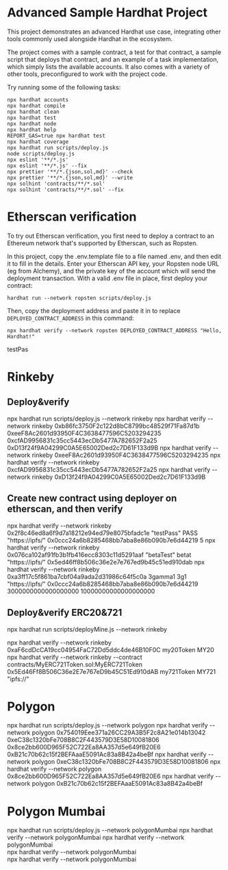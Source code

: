 # Advanced Sample Hardhat Project

This project demonstrates an advanced Hardhat use case, integrating other tools commonly used alongside Hardhat in the ecosystem.

The project comes with a sample contract, a test for that contract, a sample script that deploys that contract, and an example of a task implementation, which simply lists the available accounts. It also comes with a variety of other tools, preconfigured to work with the project code.

Try running some of the following tasks:

```shell
npx hardhat accounts
npx hardhat compile
npx hardhat clean
npx hardhat test
npx hardhat node
npx hardhat help
REPORT_GAS=true npx hardhat test
npx hardhat coverage
npx hardhat run scripts/deploy.js
node scripts/deploy.js
npx eslint '**/*.js'
npx eslint '**/*.js' --fix
npx prettier '**/*.{json,sol,md}' --check
npx prettier '**/*.{json,sol,md}' --write
npx solhint 'contracts/**/*.sol'
npx solhint 'contracts/**/*.sol' --fix
```

# Etherscan verification

To try out Etherscan verification, you first need to deploy a contract to an Ethereum network that's supported by Etherscan, such as Ropsten.

In this project, copy the .env.template file to a file named .env, and then edit it to fill in the details. Enter your Etherscan API key, your Ropsten node URL (eg from Alchemy), and the private key of the account which will send the deployment transaction. With a valid .env file in place, first deploy your contract:

```shell
hardhat run --network ropsten scripts/deploy.js
```

Then, copy the deployment address and paste it in to replace `DEPLOYED_CONTRACT_ADDRESS` in this command:

```shell
npx hardhat verify --network ropsten DEPLOYED_CONTRACT_ADDRESS "Hello, Hardhat!"
```
testPas

# Rinkeby

## Deploy&verify
npx hardhat run scripts/deploy.js --network rinkeby
npx hardhat verify --network rinkeby 0xb86fc3750F2c122d8bC8799bc48529f71Fa87d1b 0xeeF8Ac2601d93950F4C3638477596C5203294235 0xcfAD9956831c35cc5443ecDb5477A782652F2a25 0xD13f24f9A04299C0A5E65002Ded2c7D61F133d9B
npx hardhat verify --network rinkeby 0xeeF8Ac2601d93950F4C3638477596C5203294235
npx hardhat verify --network rinkeby 0xcfAD9956831c35cc5443ecDb5477A782652F2a25
npx hardhat verify --network rinkeby 0xD13f24f9A04299C0A5E65002Ded2c7D61F133d9B

## Create new contract using deployer on etherscan, and then verify
npx hardhat verify --network rinkeby 0x2f8c46ed8a6f9d7a18212e94ed79e8075bfadc1e "testPass" PASS "https://ipfs/" 0x0ccc24a6b8285468bb7aba8e86b090b7e6d44219 5
npx hardhat verify --network rinkeby 0x076ca102af91fb3b1fb416ecc8303c11d5291aaf "betaTest" betat "https://ipfs/" 0x5ed46ff8b506c36e2e7e767ed9b45c51ed910dab
npx hardhat verify --network rinkeby 0xa3ff17c5f861ba7cbf04a9ada2d31986c64f5c0a 3gamma1 3g1 "https://ipfs/" 0x0ccc24a6b8285468bb7aba8e86b090b7e6d44219 3000000000000000000 10000000000000000000

## Deploy&verify ERC20&721
npx hardhat run scripts/deployMine.js --network rinkeby

npx hardhat verify --network rinkeby 0xaF6cdDcCA19cc04954FaC72Dd5ddc4de46B10F0C my20Token MY20
npx hardhat verify --network rinkeby --contract contracts/MyERC721Token.sol:MyERC721Token 0x5Ed46Ff8B506C36e2E7e767eD9b45C51Ed910dAB my721Token MY721 "ipfs://"

# Polygon
npx hardhat run scripts/deploy.js --network polygon
npx hardhat verify --network polygon 0x754019Eee371a26CC29A3B5F2c8A21e014b13042 0xeC38c1320bFe708B8C2F443579D3E58D10081806 0x8ce2bb600D965F52C722Ea8AA357d5e649fB20E6 0xB21c70b62c15f2BEFAaaE5091Ac83a8B42a4beBf
npx hardhat verify --network polygon 0xeC38c1320bFe708B8C2F443579D3E58D10081806
npx hardhat verify --network polygon 0x8ce2bb600D965F52C722Ea8AA357d5e649fB20E6
npx hardhat verify --network polygon 0xB21c70b62c15f2BEFAaaE5091Ac83a8B42a4beBf

# Polygon Mumbai
npx hardhat run scripts/deploy.js --network polygonMumbai
npx hardhat verify --network polygonMumbai
npx hardhat verify --network polygonMumbai  
npx hardhat verify --network polygonMumbai  
npx hardhat verify --network polygonMumbai  